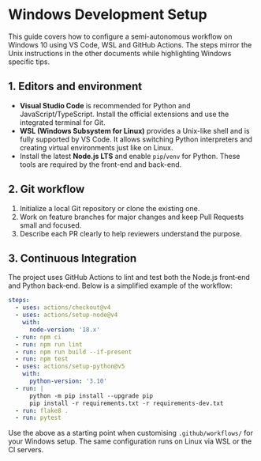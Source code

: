 # Windows Development Setup

This guide covers how to configure a semi-autonomous workflow on Windows 10 using
VS Code, WSL and GitHub Actions. The steps mirror the Unix instructions in the
other documents while highlighting Windows specific tips.

## 1. Editors and environment

- **Visual Studio Code** is recommended for Python and JavaScript/TypeScript.
  Install the official extensions and use the integrated terminal for Git.
- **WSL (Windows Subsystem for Linux)** provides a Unix-like shell and is fully
  supported by VS Code. It allows switching Python interpreters and creating
  virtual environments just like on Linux.
- Install the latest **Node.js LTS** and enable `pip`/`venv` for Python. These
  tools are required by the front-end and back-end.

## 2. Git workflow

1. Initialize a local Git repository or clone the existing one.
2. Work on feature branches for major changes and keep Pull Requests small and
   focused.
3. Describe each PR clearly to help reviewers understand the purpose.

## 3. Continuous Integration

The project uses GitHub Actions to lint and test both the Node.js front‑end and
Python back‑end. Below is a simplified example of the workflow:

```yaml
steps:
  - uses: actions/checkout@v4
  - uses: actions/setup-node@v4
    with:
      node-version: '18.x'
  - run: npm ci
  - run: npm run lint
  - run: npm run build --if-present
  - run: npm test
  - uses: actions/setup-python@v5
    with:
      python-version: '3.10'
  - run: |
      python -m pip install --upgrade pip
      pip install -r requirements.txt -r requirements-dev.txt
  - run: flake8 .
  - run: pytest
```

Use the above as a starting point when customising `.github/workflows/` for your
Windows setup. The same configuration runs on Linux via WSL or the CI servers.
